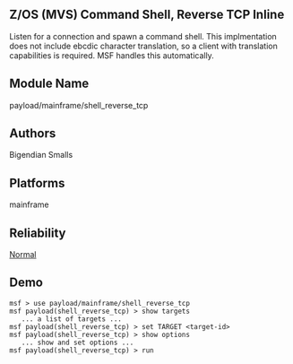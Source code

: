 ## Z/OS (MVS) Command Shell, Reverse TCP Inline

Listen for a connection and spawn a command shell. This 
implmentation does not include ebcdic character translation, 
so a client with translation capabilities is required. MSF 
handles this automatically.


## Module Name
payload/mainframe/shell_reverse_tcp

## Authors
Bigendian Smalls





## Platforms
mainframe

## Reliability
[Normal](https://github.com/rapid7/metasploit-framework/wiki/Exploit-Ranking)

## Demo

```
msf > use payload/mainframe/shell_reverse_tcp
msf payload(shell_reverse_tcp) > show targets
   ... a list of targets ...
msf payload(shell_reverse_tcp) > set TARGET <target-id>
msf payload(shell_reverse_tcp) > show options
   ... show and set options ...
msf payload(shell_reverse_tcp) > run
```
    
    